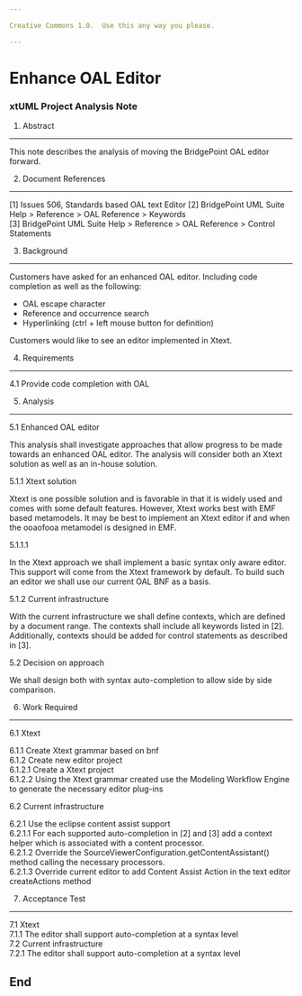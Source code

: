 ```yaml
---

Creative Commons 1.0.  Use this any way you please.

---
```


# Enhance OAL Editor
### xtUML Project Analysis Note

1. Abstract
-----------
This note describes the analysis of moving the BridgePoint OAL editor forward.

2. Document References
----------------------
[1] Issues 506, Standards based OAL text Editor
[2] BridgePoint UML Suite Help > Reference > OAL Reference > Keywords   
[3] BridgePoint UML Suite Help > Reference > OAL Reference > Control Statements

3. Background
-------------
Customers have asked for an enhanced OAL editor.  Including code completion as
well as the following:

- OAL escape character
- Reference and occurrence search
- Hyperlinking (ctrl + left mouse button for definition)

Customers would like to see an editor implemented in Xtext.

4. Requirements
---------------
4.1 Provide code completion with OAL

5. Analysis
-----------
5.1 Enhanced OAL editor

This analysis shall investigate approaches that allow progress to be made
towards an enhanced OAL editor.  The analysis will consider both an Xtext
solution as well as an in-house solution.

5.1.1 Xtext solution

Xtext is one possible solution and is favorable in that it is widely used and
comes with some default features.  However, Xtext works best with EMF based
metamodels.  It may be best to implement an Xtext editor if and when the
ooaofooa metamodel is designed in EMF.

5.1.1.1 

In the Xtext approach we shall implement a basic syntax only aware editor.  This
support will come from the Xtext framework by default.  To build such an editor
we shall use our current OAL BNF as a basis.

5.1.2 Current infrastructure

With the current infrastructure we shall define contexts, which are defined by
a document range.  The contexts shall include all keywords listed in [2].
Additionally, contexts should be added for control statements as described in
[3].
 
5.2 Decision on approach

We shall design both with syntax auto-completion to allow side by side
comparison.

6. Work Required
----------------
6.1 Xtext

6.1.1 Create Xtext grammar based on bnf   
6.1.2 Create new editor project   
6.1.2.1 Create a Xtext project   
6.1.2.2 Using the Xtext grammar created use the Modeling Workflow Engine to
        generate the necessary editor plug-ins   

6.2 Current infrastructure

6.2.1 Use the eclipse content assist support   
6.2.1.1 For each supported auto-completion in [2] and [3] add a context helper
        which is associated with a content processor.   
6.2.1.2 Override the SourceViewerConfiguration.getContentAssistant() method
        calling the necessary processors.   
6.2.1.3 Override current editor to add Content Assist Action in the text editor
        createActions method

7. Acceptance Test
------------------
7.1 Xtext   
7.1.1 The editor shall support auto-completion at a syntax level   
7.2 Current infrastructure   
7.2.1 The editor shall support auto-completion at a syntax level   

End
---

